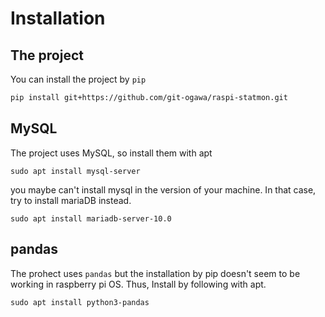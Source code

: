 Installation
============

## The project
You can install the project by `pip`
```bash
pip install git+https://github.com/git-ogawa/raspi-statmon.git
```

## MySQL

The project uses MySQL, so install them with apt
```
sudo apt install mysql-server
```
you maybe can't install mysql in the version of your machine. In that case, try to install mariaDB instead.
```
sudo apt install mariadb-server-10.0
```

## pandas
The prohect uses `pandas` but the installation by pip doesn't seem to be working in raspberry pi OS. Thus, Install by following with apt.
```
sudo apt install python3-pandas
```